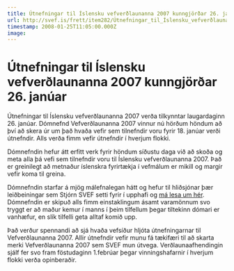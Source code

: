 ```yaml
---
title: Útnefningar til Íslensku vefverðlaunanna 2007 kunngjörðar 26. janúar
url: http://svef.is/frett/item282/Útnefningar_til_Íslensku_vefverðlaunanna_2007_kunngjörðar_26__janúar
timestamp: 2008-01-25T11:05:00.000Z
image: 
---
```


# Útnefningar til Íslensku vefverðlaunanna 2007 kunngjörðar 26. janúar

Útnefningar til Íslensku vefverðlaunanna 2007 verða tilkynntar laugardaginn 26\. janúar. Dómnefnd Vefverðlaunanna 2007 vinnur nú hörðum höndum að því að skera úr um það hvaða vefir sem tilnefndir voru fyrir 18\. janúar verði útnefndir. Alls verða fimm vefir útnefndir í hverjum flokki.

Dómnefndin hefur átt erfitt verk fyrir höndum síðustu daga við að skoða og meta alla þá vefi sem tilnefndir voru til Íslensku vefverðlaunanna 2007\. Það er greinilegt að metnaður íslenskra fyrirtækja í vefmálum er mikill og margir vefir koma til greina.

Dómnefndin starfar á mjög málefnalegan hátt og hefur til hliðsjónar þær leiðbeiningar sem Stjórn SVEF setti fyrir í upphafi og [má lesa um hér](/vefverdlaun-2007/adferdarfraedi/). Dómnefndin er skipuð alls fimm einstaklingum ásamt varamönnum svo tryggt er að maður kemur í manns í þeim tilfellum þegar tiltekinn dómari er vanhæfur, en slík tilfelli geta alltaf komið upp.

Það verður spennandi að sjá hvaða vefsíður hljóta útnefningarnar til Vefverðlaunanna 2007\. Allir útnefndir vefir munu fá tækifæri til að skarta merki Vefverðlaunanna 2007 sem SVEF mun útvega. Verðlaunaafhendingin sjálf fer svo fram föstudaginn 1.febrúar þegar vinningshafarnir í hverjum flokki verða opinberaðir.
